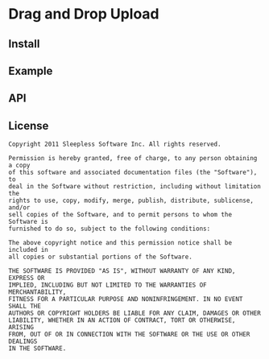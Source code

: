 
# Drag and Drop Upload

## Install

## Example

## API

## License

	Copyright 2011 Sleepless Software Inc. All rights reserved.

	Permission is hereby granted, free of charge, to any person obtaining a copy
	of this software and associated documentation files (the "Software"), to
	deal in the Software without restriction, including without limitation the
	rights to use, copy, modify, merge, publish, distribute, sublicense, and/or
	sell copies of the Software, and to permit persons to whom the Software is
	furnished to do so, subject to the following conditions:

	The above copyright notice and this permission notice shall be included in
	all copies or substantial portions of the Software.

	THE SOFTWARE IS PROVIDED "AS IS", WITHOUT WARRANTY OF ANY KIND, EXPRESS OR
	IMPLIED, INCLUDING BUT NOT LIMITED TO THE WARRANTIES OF MERCHANTABILITY,
	FITNESS FOR A PARTICULAR PURPOSE AND NONINFRINGEMENT. IN NO EVENT SHALL THE
	AUTHORS OR COPYRIGHT HOLDERS BE LIABLE FOR ANY CLAIM, DAMAGES OR OTHER
	LIABILITY, WHETHER IN AN ACTION OF CONTRACT, TORT OR OTHERWISE, ARISING
	FROM, OUT OF OR IN CONNECTION WITH THE SOFTWARE OR THE USE OR OTHER DEALINGS
	IN THE SOFTWARE. 


